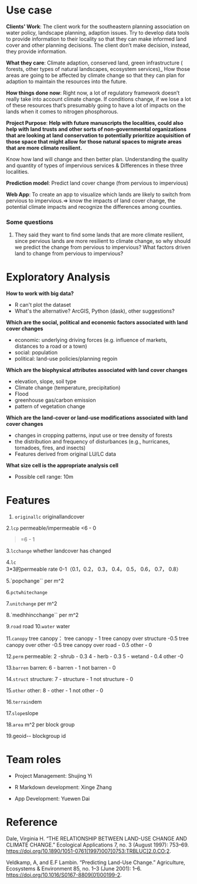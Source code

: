# Use case
**Clients' Work**:
The client work for the southeastern planning association on water policy, landscape planning, adaption issues.
Try to develop data tools to provide information to their locality so that they can make informed land cover and other planning decisions.
The client don’t make decision, instead, they provide information.

**What they care**:
Climate adaption, conserved land, green infrastructure ( forests, other types of natural landscapes, ecosystem services)_ How those areas are going to be affected by climate change so that they can plan for adaption to maintain the resources into the future.

**How things done now**:
Right now, a lot of regulatory framework doesn’t really take into account climate change. If conditions change, if we lose a lot of these resources that’s presumably going to have a lot of impacts on the lands when it comes to nitrogen phosphorous.

**Project Purpose**:
**Help with future manuscripts the localities, could also help with land trusts and other sorts of non-governmental organizations that are looking at land conservation to potentially prioritize acquisition of those space that might allow for those natural spaces to migrate areas that are more climate resilient.**

Know how land will change and then better plan.
Understanding the quality and quantity of types of impervious services & Differences in these three localities.


**Prediction model**: Predict land cover change (from pervious to impervious)

**Web App**: To create an app to visualize which lands are likely to switch from pervious to impervious.⇒ know the impacts of land cover change, the potential climate impacts and recognize the differences among counties.

### Some questions
1. They said they want to find some lands that are more climate resilient, since pervious lands are more resilient to climate change, so why should we predict the change from pervious to impervious? What factors driven land to change from pervious to impervious? 

# Exploratory Analysis
**How to work with big data?**
- R can't plot the dataset
- What's the alternative? ArcGIS, Python (dask), other suggestions?

**Which are the social, political and economic factors associated with land cover changes**

- economic: underlying driving forces (e.g. influence of markets, distances to a road or a town)
- social: population                  
- political: land-use policies/planning regoin

**Which are the biophysical attributes associated with land cover changes**

- elevation, slope, soil type
- Climate change (temperature, precipitation)
- Flood
- greenhouse gas/carbon emission
- pattern of vegetation change

**Which are the land-cover or land-use modifications associated with land cover changes**

- changes in cropping patterns, input use or tree density of forests
- the distribution and frequency of disturbances (e.g., hurricanes, tornadoes, fires, and insects)                  
- Features derived from original LU/LC data


**What size cell is the appropriate analysis cell**

- Possible cell range: 10m


# Features
1. `originallc` originallandcover

2.`lcp` permeable/impermeable
<6 - 0
>=6 - 1

3.`lcchange` whether landcover has changed

4.`lc` 3*3的permeable rate
0-1（0.1，0.2， 0.3， 0.4， 0.5， 0.6， 0.7， 0.8）

5.`popchange`` per m^2

6.`pctwhitechange`

7.`unitchange` per m^2

8.`medhhincchange`` per m^2

9.`road` road
10.`water` water

11.`canopy` tree canopy：
tree canopy - 1
tree canopy over structure -0.5
tree canopy over other -0.5
tree canopy over road - 0.5
other - 0

12.`perm` permeable:
2 -shrub - 0.3
4 - herb - 0.3
5 - wetand - 0.4
other -0

13.`barren` barren:
6 - barren - 1
not barren - 0

14.`struct` structure:
7 - structure - 1
not structure - 0

15.`other` other:
8 - other - 1
not other - 0

16.`terrain`dem

17.`slope`slope

18.`area` m^2 per block group

19.geoid-- blockgroup id

# Team roles

- Project Management: Shujing Yi

- R Markdown development: Xinge Zhang

- App Development: Yuewen Dai

# Reference
Dale, Virginia H. “THE RELATIONSHIP BETWEEN LAND-USE CHANGE AND CLIMATE CHANGE.” Ecological Applications 7, no. 3 (August 1997): 753–69. https://doi.org/10.1890/1051-0761(1997)007[0753:TRBLUC]2.0.CO;2.

Veldkamp, A, and E.F Lambin. “Predicting Land-Use Change.” Agriculture, Ecosystems & Environment 85, no. 1–3 (June 2001): 1–6. https://doi.org/10.1016/S0167-8809(01)00199-2.

